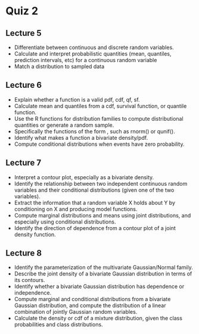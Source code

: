 # Quiz 2

## Lecture 5
- Differentiate between continuous and discrete random variables.
- Calculate and interpret probabilistic quantities (mean, quantiles, prediction intervals, etc) for a continuous random variable
- Match a distribution to sampled data

## Lecture 6
- Explain whether a function is a valid pdf, cdf, qf, sf.
- Calculate mean and quantiles from a cdf, survival function, or quantile function.
- Use the R functions for distribution families to compute distributional quantities or generate a random sample.
- Specifically the functions of the form <x><dist>, such as rnorm() or qunif().
- Identify what makes a function a bivariate density/pdf.
- Compute conditional distributions when events have zero probability.

## Lecture 7
- Interpret a contour plot, especially as a bivariate density.
- Identify the relationship between two independent continuous random variables and their conditional distributions (given one of the two variables).
- Extract the information that a random variable X holds about Y by conditioning on X and producing model functions.
- Compute marginal distributions and means using joint distributions, and especially using conditional distributions.
- Identify the direction of dependence from a contour plot of a joint density function.

## Lecture 8
- Identify the parameterization of the multivariate Gaussian/Normal family.
- Describe the joint density of a bivariate Gaussian distribution in terms of its contours.
- Identify whether a bivariate Gaussian distribution has dependence or independence.
- Compute marginal and conditional distributions from a bivariate Gaussian distribution, and compute the distribution of a linear combination of jointly Gaussian random variables.
- Calculate the density or cdf of a mixture distribution, given the class probabilities and class distributions.
